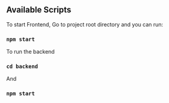 ## Available Scripts

To start Frontend, Go to project root directory and you can run:

### `npm start`

To run the backend 

### `cd backend`
And
### `npm start`
